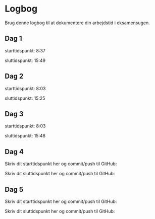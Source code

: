 # Logbog
Brug denne logbog til at dokumentere din arbejdstid i eksamensugen.

## Dag 1
starttidspunkt: 8:37

sluttidspunkt: 15:49

## Dag 2
starttidspunkt: 8:03

sluttidspunkt: 15:25

## Dag 3
starttidspunkt: 8:03

sluttidspunkt: 15:48

## Dag 4
Skriv dit starttidspunkt her og commit/push til GitHub: 

Skriv dit sluttidspunkt her og commit/push til GitHub: 

## Dag 5
Skriv dit starttidspunkt her og commit/push til GitHub: 

Skriv dit sluttidspunkt her og commit/push til GitHub: 
